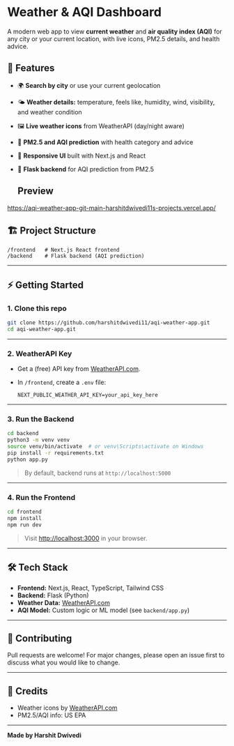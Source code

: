 # Weather & AQI Dashboard

A modern web app to view **current weather** and **air quality index (AQI)** for any city or your current location, with live icons, PM2.5 details, and health advice.

## 🚀 Features

- 🌍 **Search by city** or use your current geolocation
- 🌤️ **Weather details:** temperature, feels like, humidity, wind, visibility, and weather condition
- 🖼️ **Live weather icons** from WeatherAPI (day/night aware)
- 🏥 **PM2.5 and AQI prediction** with health category and advice
- 💬 **Responsive UI** built with Next.js and React
- 🐍 **Flask backend** for AQI prediction from PM2.5

  ## Preview
https://aqi-weather-app-git-main-harshitdwivedi11s-projects.vercel.app/



## 🏗️ Project Structure

```
/frontend   # Next.js React frontend
/backend    # Flask backend (AQI prediction)
```

---

## ⚡ Getting Started

### 1. Clone this repo

```bash
git clone https://github.com/harshitdwivedi11/aqi-weather-app.git
cd aqi-weather-app.git
```

---

### 2. WeatherAPI Key

- Get a (free) API key from [WeatherAPI.com](https://www.weatherapi.com/).
- In `/frontend`, create a `.env` file:

    ```
    NEXT_PUBLIC_WEATHER_API_KEY=your_api_key_here
    ```

---

### 3. Run the Backend

```bash
cd backend
python3 -m venv venv
source venv/bin/activate  # or venv\Scripts\activate on Windows
pip install -r requirements.txt
python app.py
```

> By default, backend runs at `http://localhost:5000`

---

### 4. Run the Frontend

```bash
cd frontend
npm install
npm run dev
```

> Visit [http://localhost:3000](http://localhost:3000) in your browser.

---

## 🛠️ Tech Stack

- **Frontend:** Next.js, React, TypeScript, Tailwind CSS
- **Backend:** Flask (Python)
- **Weather Data:** [WeatherAPI.com](https://www.weatherapi.com/)
- **AQI Model:** Custom logic or ML model (see `backend/app.py`)

---

## 🤝 Contributing

Pull requests are welcome! For major changes, please open an issue first to discuss what you would like to change.

---

## 🙏 Credits

- Weather icons by [WeatherAPI.com](https://www.weatherapi.com/)
- PM2.5/AQI info: US EPA

---

**Made by Harshit Dwivedi**

